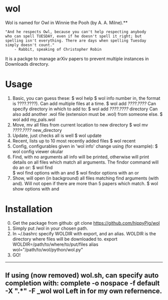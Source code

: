 wol
===

Wol is named for Owl in Winnie the Pooh (by A. A. Milne).**

    "And he respects Owl, because you can't help respecting anybody
    who can spell TUESDAY, even if he doesn't spell it right; but
    spelling isn't everything. There are days when spelling Tuesday
    simply doesn't count."
        - Rabbit, speaking of Christopher Robin

It is a packge to manage arXiv papers to prevent multiple instances in
Downloads directory.

Usage
=====
1) Basic, you can guess these:
        $ wol help
        $ wol info
   number in, the format is ????.????).  Can add multiple files at a time.
        $ wol add *????.????*
   Can specify directory in which to add to:
        $ wol add *????.????* directory
   Can also add another .wol file (extension must be .wol) from someone else.
        $ wol add my_pals.wol
3) Move, mv all files from current location to new directory
        $ wol mv *????.????* new_directory
4) Update, just checks all is well
        $ wol update
5) Recent, lists up to 10 most recently added files
        $ wol recent
6) Config, configurables given in 'wol info' change using (for example):
        $ wol config viewer okular
7) Find, with no arguments all info will be printed, otherwise will print
   details on all files which match all arguments.  The findor command will
   do an or:
        $ wol find        
        $ wol find options with an and
        $ wol findor options with an or
8) Show, will open (in background) all files matching find arguments (with
   and).  Will not open if there are more than 5 papers which match.
        $ wol show options with and

Installation
============
0) Get the package from github:
        git clone https://github.com/hippyPig/wol
1) Simply put /wol in your chosen path.
2) In ~/.bashrc specify WOLDIR with export, and an alias.
   WOLDIR is the directory where files will be downloaded to.
        export WOLDIR=/path/to/where/to/put/files
        alias wol="/path/to/wol/python/wol.py"
3) GO!


---
If using (now removed) wol.sh, can specify auto completion with:
complete -o nospace -f default -X ".*" -F _wol wol
Left in for my own refernence.
---
